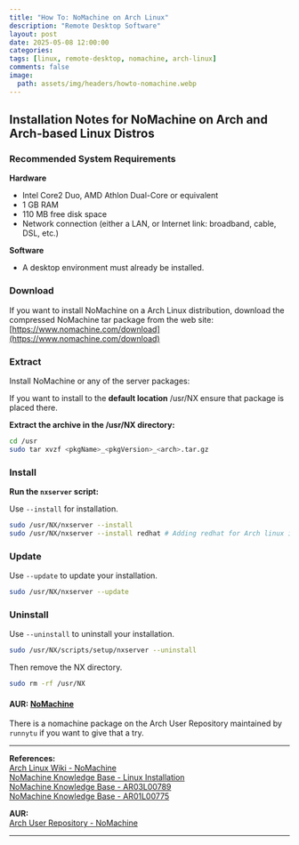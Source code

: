```yaml
---
title: "How To: NoMachine on Arch Linux"
description: "Remote Desktop Software"
layout: post
date: 2025-05-08 12:00:00
categories: 
tags: [linux, remote-desktop, nomachine, arch-linux]
comments: false
image:
  path: assets/img/headers/howto-nomachine.webp
---
```

## Installation Notes for NoMachine on Arch and Arch-based Linux Distros

### Recommended System Requirements

**Hardware**
- Intel Core2 Duo, AMD Athlon Dual-Core or equivalent
- 1 GB RAM
- 110 MB free disk space
- Network connection (either a LAN, or Internet link: broadband, cable, DSL, etc.)

**Software**
- A desktop environment must already be installed.

### Download

If you want to install NoMachine on a Arch Linux distribution, download the compressed NoMachine tar package from the web site: <br>
[https://www.nomachine.com/download](https://www.nomachine.com/download)

### Extract

Install NoMachine or any of the server packages:

If you want to install to the **default location** /usr/NX ensure that package is placed there.

**Extract the archive in the /usr/NX directory:**

```bash
cd /usr  
sudo tar xvzf <pkgName>_<pkgVersion>_<arch>.tar.gz  
```

### Install

**Run the `nxserver` script:**

Use `--install` for installation.
```bash
sudo /usr/NX/nxserver --install 
sudo /usr/NX/nxserver --install redhat # Adding redhat for Arch linux installation, since there is no official install script for Arch
```

### Update

Use `--update` to update your installation.
```bash
sudo /usr/NX/nxserver --update
```

### Uninstall

Use `--uninstall` to uninstall your installation.
```bash
sudo /usr/NX/scripts/setup/nxserver --uninstall
```

Then remove the NX directory.
```bash
sudo rm -rf /usr/NX
```

#### AUR: [NoMachine](https://aur.archlinux.org/packages/nomachine)

There is a nomachine package on the Arch User Repository maintained by `runnytu` if you want to give that a try.

---

**References:** <br>
[Arch Linux Wiki - NoMachine](https://wiki.archlinux.org/title/NoMachine) <br>
[NoMachine Knowledge Base - Linux Installation](https://kb.nomachine.com/DT07S00245#2.4) <br>
[NoMachine Knowledge Base - AR03L00789](https://kb.nomachine.com/AR03L00789) <br>
[NoMachine Knowledge Base - AR01L00775](https://kb.nomachine.com/AR01L00775)

**AUR:** <br>
[Arch User Repository - NoMachine](https://aur.archlinux.org/packages/nomachine)

---